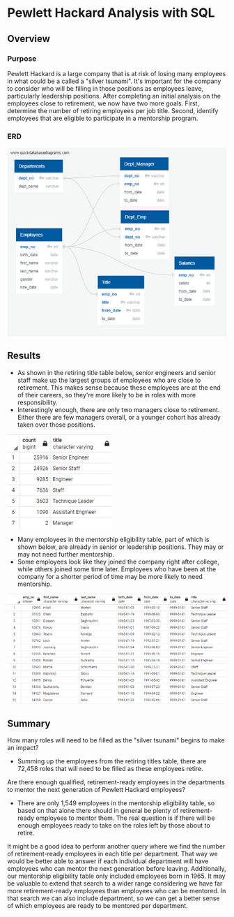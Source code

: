 # Pewlett Hackard Analysis with SQL

## Overview

### Purpose

Pewlett Hackard is a large company that is at risk of losing many employees in what could be a called a "silver tsunami". It's important for the company to consider who will be filling in those positions as employees leave, particularly leadership positions. After completing an initial analysis on the employees close to retirement, we now have two more goals. First, determine the number of retiring employees per job title. Second, identify employees that are eligible to participate in a mentorship program. 

### ERD

![ERD](EmployeeDB.png)

## Results

  - As shown in the retiring title table below, senior engineers and senior staff make up the largest groups of employees who are close to retirement. This makes sense because these employees are at the end of their careers, so they're more likely to be in roles with more responsibility. 
  - Interestingly enough, there are only two managers close to retirement. Either there are few managers overall, or a younger cohort has already taken over those positions. 

![retiring titles](Data/retiring_titles.png)

  - Many employees in the mentorship eligibility table, part of which is shown below, are already in senior or leadership positions. They may or may not need further mentorship.
  - Some employees look like they joined the company right after college, while others joined some time later. Employees who have been at the company for a shorter period of time may be more likely to need mentorship. 

![mentorship eligibility](Data/mentorship_eligibility.png)

## Summary 

How many roles will need to be filled as the "silver tsunami" begins to make an impact?
  - Summing up the employees from the retiring titles table, there are 72,458 roles that will need to be filled as these employees retire. 

Are there enough qualified, retirement-ready employees in the departments to mentor the next generation of Pewlett Hackard employees?
  - There are only 1,549 employees in the mentorship eligibility table, so based on that alone there should in general be plenty of retirement-ready employees to mentor them. The real question is if there will be enough employees ready to take on the roles left by those about to retire. 

It might be a good idea to perform another query where we find the number of retirement-ready employees in each title per department. That way we would be better able to answer if each individual department will have employees who can mentor the next generation before leaving. Additionally, our mentorship eligibility table only included employees born in 1965. It may be valuable to extend that search to a wider range considering we have far more retirement-ready employees than employees who can be mentored. In that search we can also include department, so we can get a better sense of which employees are ready to be mentored per department.
